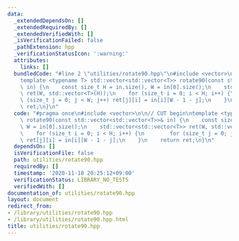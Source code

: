 ```yaml
---
data:
  _extendedDependsOn: []
  _extendedRequiredBy: []
  _extendedVerifiedWith: []
  _isVerificationFailed: false
  _pathExtension: hpp
  _verificationStatusIcon: ':warning:'
  attributes:
    links: []
  bundledCode: "#line 2 \"utilities/rotate90.hpp\"\n#include <vector>\n\n// CUT begin\n\
    template <typename T> std::vector<std::vector<T>> rotate90(const std::vector<std::vector<T>>&\
    \ in) {\n    const size_t H = in.size(), W = in[0].size();\n    std::vector<std::vector<T>>\
    \ ret(W, std::vector<T>(H));\n    for (size_t i = 0; i < H; i++) {\n        for\
    \ (size_t j = 0; j < W; j++) ret[j][i] = in[i][W - 1 - j];\n    }\n    return\
    \ ret;\n}\n"
  code: "#pragma once\n#include <vector>\n\n// CUT begin\ntemplate <typename T> std::vector<std::vector<T>>\
    \ rotate90(const std::vector<std::vector<T>>& in) {\n    const size_t H = in.size(),\
    \ W = in[0].size();\n    std::vector<std::vector<T>> ret(W, std::vector<T>(H));\n\
    \    for (size_t i = 0; i < H; i++) {\n        for (size_t j = 0; j < W; j++)\
    \ ret[j][i] = in[i][W - 1 - j];\n    }\n    return ret;\n}\n"
  dependsOn: []
  isVerificationFile: false
  path: utilities/rotate90.hpp
  requiredBy: []
  timestamp: '2020-11-18 20:25:12+09:00'
  verificationStatus: LIBRARY_NO_TESTS
  verifiedWith: []
documentation_of: utilities/rotate90.hpp
layout: document
redirect_from:
- /library/utilities/rotate90.hpp
- /library/utilities/rotate90.hpp.html
title: utilities/rotate90.hpp
---
```

